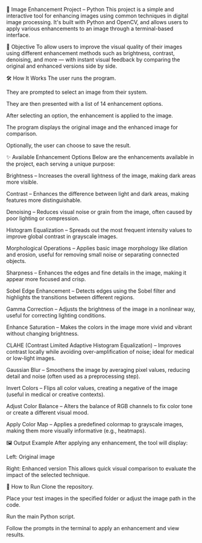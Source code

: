 📸 Image Enhancement Project – Python
This project is a simple and interactive tool for enhancing images using common techniques in digital image processing. It's built with Python and OpenCV, and allows users to apply various enhancements to an image through a terminal-based interface.

🎯 Objective
To allow users to improve the visual quality of their images using different enhancement methods such as brightness, contrast, denoising, and more — with instant visual feedback by comparing the original and enhanced versions side by side.

🛠️ How It Works
The user runs the program.

They are prompted to select an image from their system.

They are then presented with a list of 14 enhancement options.

After selecting an option, the enhancement is applied to the image.

The program displays the original image and the enhanced image for comparison.

Optionally, the user can choose to save the result.

✨ Available Enhancement Options
Below are the enhancements available in the project, each serving a unique purpose:

Brightness – Increases the overall lightness of the image, making dark areas more visible.

Contrast – Enhances the difference between light and dark areas, making features more distinguishable.

Denoising – Reduces visual noise or grain from the image, often caused by poor lighting or compression.

Histogram Equalization – Spreads out the most frequent intensity values to improve global contrast in grayscale images.

Morphological Operations – Applies basic image morphology like dilation and erosion, useful for removing small noise or separating connected objects.

Sharpness – Enhances the edges and fine details in the image, making it appear more focused and crisp.

Sobel Edge Enhancement – Detects edges using the Sobel filter and highlights the transitions between different regions.

Gamma Correction – Adjusts the brightness of the image in a nonlinear way, useful for correcting lighting conditions.

Enhance Saturation – Makes the colors in the image more vivid and vibrant without changing brightness.

CLAHE (Contrast Limited Adaptive Histogram Equalization) – Improves contrast locally while avoiding over-amplification of noise; ideal for medical or low-light images.

Gaussian Blur – Smoothens the image by averaging pixel values, reducing detail and noise (often used as a preprocessing step).

Invert Colors – Flips all color values, creating a negative of the image (useful in medical or creative contexts).

Adjust Color Balance – Alters the balance of RGB channels to fix color tone or create a different visual mood.

Apply Color Map – Applies a predefined colormap to grayscale images, making them more visually informative (e.g., heatmaps).

🖼️ Output Example
After applying any enhancement, the tool will display:

Left: Original image

Right: Enhanced version
This allows quick visual comparison to evaluate the impact of the selected technique.


🚀 How to Run
Clone the repository.

Place your test images in the specified folder or adjust the image path in the code.

Run the main Python script.

Follow the prompts in the terminal to apply an enhancement and view results.
